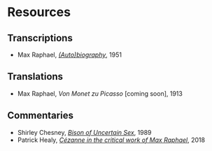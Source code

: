 # Resources

## Transcriptions
- Max Raphael, [*(Auto)biography*](resources/autobiography.md), 1951

## Translations
- Max Raphael, *Von Monet zu Picasso* \[coming soon\], 1913

## Commentaries
- Shirley Chesney, [*Bison of Uncertain Sex*](resources/bison-of-uncertain-sex.md), 1989
- Patrick Healy, [*Cézanne in the critical work of Max Raphael*](resources/cezanne-in-the-critical-work.md), 2018
